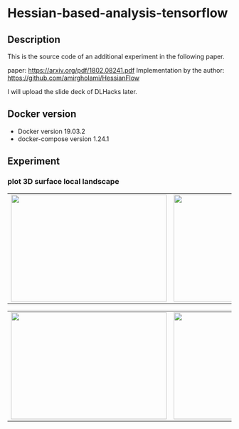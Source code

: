 # Hessian-based-analysis-tensorflow
## Description
This is the source code of an additional experiment in the following paper.

paper: https://arxiv.org/pdf/1802.08241.pdf 
Implementation by the author: https://github.com/amirgholami/HessianFlow 

I will upload the slide deck of DLHacks later.

## Docker version
- Docker version 19.03.2
- docker-compose version 1.24.1

## Experiment

### plot 3D surface local landscape

<table border="0">
<tr>
<td><img src="https://github.com/mtkwT/Hessian-based-analysis-tensorflow/blob/master/notebooks/cifar10_sgd_train_loss_surface_batchsize128.png" width="350" height="240"></td>
<td><img src="https://github.com/mtkwT/Hessian-based-analysis-tensorflow/blob/master/notebooks/cifar10_sgd_train_loss_surface_batchsize256.png" width="350" height="240"></td>
</tr>
</table>
<table border="0">
<tr>
<td><img src="https://github.com/mtkwT/Hessian-based-analysis-tensorflow/blob/master/notebooks/cifar10_sgd_train_loss_surface_batchsize512.png" width="350" height="240"></td>
<td><img src="https://github.com/mtkwT/Hessian-based-analysis-tensorflow/blob/master/notebooks/cifar10_sgd_train_loss_surface_batchsize1024.png" width="350" height="240"></td>
</tr>

